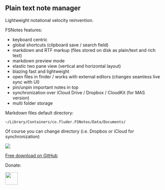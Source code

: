 ## Plain text note manager

Lightweight notational velocity reinvention. 

FSNotes features:

- keyboard centric
- global shortcuts (clipboard save / search field)
- markdown and RTF markup (files stored on disk as plain/text and rich text)
- markdown preview mode
- elastic two pane view (vertical and horizontal layout)
- blazing fast and lightweight
- open files in finder / works with external editors (changes seamless live sync with UI)
- pin/unpin important notes in top
- synchronization over iCloud Drive / Dropbox / CloudKit (for MAS version)
- multi folder storage

Markdown files default directory:

```~/Library/Containers/co.fluder.FSNotes/Data/Documents/```

Of course you can change directory (i.e. Dropbox or iCloud for synchronization)

![](https://raw.githubusercontent.com/glushchenko/fsnotes/master/macos.png?v=2254)

<a href="https://github.com/glushchenko/fsnotes/releases">Free download on GitHub</a>

Donate: 

<a href="https://itunes.apple.com/app/fsnotes/id1277179284"><img height="40px" src="https://f001.backblazeb2.com/file/og-files/Download_on_the_Mac_App_Store_Badge_US-UK_165x40.png"/></a> 

